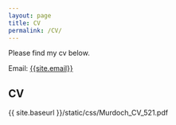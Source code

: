 ```yaml
---
layout: page
title: CV
permalink: /CV/
---
```

<p>
Please find my cv below.
</p>

Email: <a href="mailto:{{site.email}}?Subject=From Blog Site:">{{site.email}}</a>

## CV
{{ site.baseurl }}/static/css/Murdoch_CV_521.pdf
